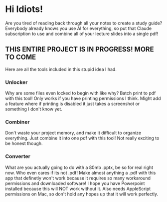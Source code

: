 # Hi Idiots!
Are you tired of reading back through all your notes to create a study guide? Everybody already knows you use AI for everything, so put that Claude subscription to use and combine all of your lecture slides into a single pdf!

## THIS ENTIRE PROJECT IS IN PROGRESS! MORE TO COME

Here are all the tools included in this stupid idea I had.

### Unlocker

Why are some files even locked to begin with like why? Batch print to pdf with this tool! Only works if you have printing permissions I think. Might add a feature where if printing is disabled it just takes a screenshot or something I don't know yet.

### Combiner

Don't waste your project memory, and make it difficult to organize everything. Just combine it into one pdf with this tool! Not really exciting to be honest though.

### Converter

What are you actually going to do with a 80mb .pptx, be so for real right now. Who even cares if its not .pdf! Make almost anything a .pdf with this app that definetly won't work because it requires so many workaround permissions and downloaded software! I hope you have Powerpoint installed because this will NOT work without it. Also needs AppleScript permissions on Mac, so don't hold any hopes up that it will work perfectly.
